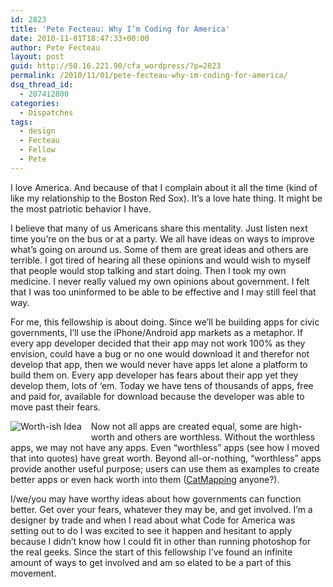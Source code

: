 ```yaml
---
id: 2823
title: 'Pete Fecteau: Why I’m Coding for America'
date: 2010-11-01T18:47:33+00:00
author: Pete Fecteau
layout: post
guid: http://50.16.221.90/cfa_wordpress/?p=2823
permalink: /2010/11/01/pete-fecteau-why-im-coding-for-america/
dsq_thread_id:
  - 207412800
categories:
  - Dispatches
tags:
  - design
  - Fecteau
  - Fellow
  - Pete
---
```

I love America. And because of that I complain about it all the time (kind of like my relationship to the Boston Red Sox). It&#8217;s a love hate thing. It might be the most patriotic behavior I have.

I believe that many of us Americans share this mentality. Just listen next time you&#8217;re on the bus or at a party. We all have ideas on ways to improve what&#8217;s going on around us. Some of them are great ideas and others are terrible. I got tired of hearing all these opinions and would wish to myself that people would stop talking and start doing. Then I took my own medicine. I never really valued my own opinions about government. I felt that I was too uninformed to be able to be effective and I may still feel that way.

For me, this fellowship is about doing. Since we&#8217;ll be building apps for civic governments, I&#8217;ll use the iPhone/Android app markets as a metaphor. If every app developer decided that their app may not work 100% as they envision, could have a bug or no one would download it and therefor not develop that app, then we would never have apps let alone a platform to build them on. Every app developer has fears about their app yet they develop them, lots of &#8216;em. Today we have tens of thousands of apps, free and paid for, available for download because the developer was able to move past their fears.

<img class="size-full wp-image-2830" align="left" style="margin:0 15px 15px 0" title="Worth-ish Idea?" src="http://50.16.221.90/cfa_wordpress/wp-content/uploads/2011/01/BadIdeas.jpg" alt="Worth-ish Idea" />

Now not all apps are created equal, some are high-worth and others are worthless. Without the worthless apps, we may not have any apps. Even &#8220;worthless&#8221; apps (see how I moved that into quotes) have great worth. Beyond all-or-nothing, &#8220;worthless&#8221; apps provide another useful purpose; users can use them as examples to create better apps or even hack worth into them ([CatMapping](http://catmapper.com/) anyone?). 

I/we/you may have worthy ideas about how governments can function better. Get over your fears, whatever they may be, and get involved. I&#8217;m a designer by trade and when I read about what Code for America was setting out to do I was excited to see it happen and hesitant to apply because I didn&#8217;t know how I could fit in other than running photoshop for the real geeks. Since the start of this fellowship I&#8217;ve found an infinite amount of ways to get involved and am so elated to be a part of this movement.